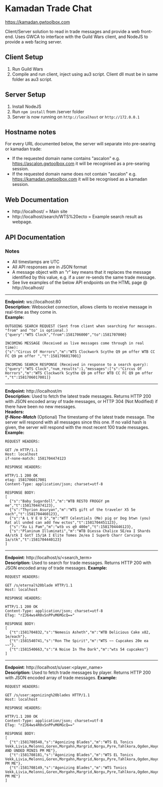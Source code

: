 # Kamadan Trade Chat
https://kamadan.gwtoolbox.com

Client/Server solution to read in trade messages and provide a web front-end. Uses GWCA to interface with the Guild Wars client, and NodeJS to provide a web facing server.

## Client Setup
1. Run Guild Wars
2. Compile and run client, inject using au3 script. Client dll must be in same folder as au3 script.

## Server Setup
1. Install NodeJS
2. Run `npm install` from /server folder
3. Server is now running on `http://localhost` or `http://172.0.0.1`

## Hostname notes

For every URL documented below, the server will separate into pre-searing or kamadan trade:

* If the requested domain name contains "ascalon" e.g. https://ascalon.gwtoolbox.com it will be recognised as a pre-searing session.
* If the requested domain name does not contain "ascalon" e.g. https://kamadan.gwtoolbox.com it will be recognised as a kamadan session.

## Web Documentation
* http://localhost/ = Main site
* http://localhost/search/WTS%20ecto = Example search result as webpage.

## API Documentation

### Notes
* All timestamps are UTC
* All API responses are in JSON format
* A message object with an "r" key means that it replaces the message identified by this value, e.g. if a user re-sends the same trade message.
* See live examples of the below API endpoints on the HTML page @ http://localhost/

---
__Endpoint:__ ws://localhost:80<br/>
__Description:__ Websocket connection, allows clients to receive message in real-time as they come in.<br/>
__Example:__
```
OUTGOING SEARCH REQUEST (Sent from client when searching for messages. "from" and "to" is optional.)
{"query":"WTS Clock","from":1581706000","to":1581707000}

INCOMING MESSAGE (Received as live messages come through in real time):
{"s":"Circus Of Horrors","m":"WTS Clockwork Scythe Q9 pm offer WTB CC FC Q9 pm offer ","t":1581706017001}

INCOMING SEARCH RESPONSE (Received in response to a search query):
{"query":"WTS Clock","num_results":1,"messages":["s":"Circus Of Horrors","m":"WTS Clockwork Scythe Q9 pm offer WTB CC FC Q9 pm offer ","t":1581706017001]}
```
---
__Endpoint:__ http://localhost/m<br/>
__Description:__ Used to fetch the latest trade messages. 
Returns HTTP 200 with JSON encoded array of trade messages, or HTTP 304 (Not Modified) if there have been no new messages.<br/>
__Headers:__<br/>
__*If-None-Match*__ (Optional) The timestamp of the latest trade message. The server will respond with all messages since this one.
If no valid hash is given, the server will respond with the most recent 100 trade messages.<br/>
__Example:__
```
REQUEST HEADERS:

GET /m HTTP/1.1
Host: localhost
if-none-match: 1581704474123

RESPONSE HEADERS:

HTTP/1.1 200 OK
etag: 1581706017001
Content-Type: application/json; charset=utf-8

RESPONSE BODY:
[
  {"s":"Baby Sugardoll","m":"WTB RESTO FROGGY pm me","t":1581704474123},
  {"s":"Thyrion Asuryan","m":"WTS gift of the traveler X5 5e each","t":1581704460123},
  {"s":"A L V E U S","m":"WTT Celestials (Me) pig or Dog btwn (you) Rat all unded can add few ectos","t":1581704451123},
  {"s":"Xu Li Pam","m":"wtb vs q9 400e","t":1581704446123},
  {"s":"Planinum Illuminati","m":"WTB Diessa Chalice 5E/ea I Shards 4A/stk I GotT 15/1A I Elite Tomes 2e/ea I Superb Charr Carvings 1a/stk","t":1581704440123}
]
```
---
__Endpoint__: http://localhost/s/<search_term><br/>
__Description:__ Used to search for trade messages. Returns HTTP 200 with JSON encoded array of trade messages.
__Example:__
```
REQUEST HEADERS:

GET /s/eternal%20blade HTTP/1.1
Host: localhost

RESPONSE HEADERS:

HTTP/1.1 200 OK
Content-Type: application/json; charset=utf-8
ETag: "rZJ64ws4R0vSnPPuM6MGcQ=="

RESPONSE BODY:
[
  {"t":1581704832,"s":"Nemesis Asheth","m":"WTB Delicious Cake x82, 1e/each"},
  {"t":1581540741,"s":"Ron The Spirit","m":"WTS ~~ Cupcakes 20e ea ~~"},
  {"t":1581540663,"s":"A Noise In The Dark","m":"wts 54 cupcakes"}
]
```
---
__Endpoint__: http://localhost/s/user:<player_name><br/>
__Description:__ Used to fetch trade messages by player. Returns HTTP 200 with JSON encoded array of trade messages.
__Example:__
```
REQUEST HEADERS:

GET /s/user:agonizing%20blades HTTP/1.1
Host: localhost

RESPONSE HEADERS:

HTTP/1.1 200 OK
Content-Type: application/json; charset=utf-8
ETag: "rZJ64ws4R0vSnPPuM6MGcQ=="

RESPONSE BODY:
[
  {"t":1581708548,"s":"Agonizing Blades","m":"WTS EL Tonics Vekk,Livia,Melonni,Goren,Morgahn,Margrid,Norgu,Pyre,Tahlkora,Ogden,Hayda,Dunkoro  AND UNDED MINIS PM ME"},
  {"t":1581708181,"s":"Agonizing Blades","m":"WTS EL Tonics Vekk,Livia,Melonni,Goren,Morgahn,Margrid,Norgu,Pyre,Tahlkora,Ogden,Hayda,Dunkoro PM ME"},
  {"t":1581708149,"s":"Agonizing Blades","m":"WTS Tonics Vekk,Livia,Melonni,Goren,Morgahn,Margrid,Norgu,Pyre,Tahlkora,Ogden,Hayda,Dunkoro PM ME"}
]
```
